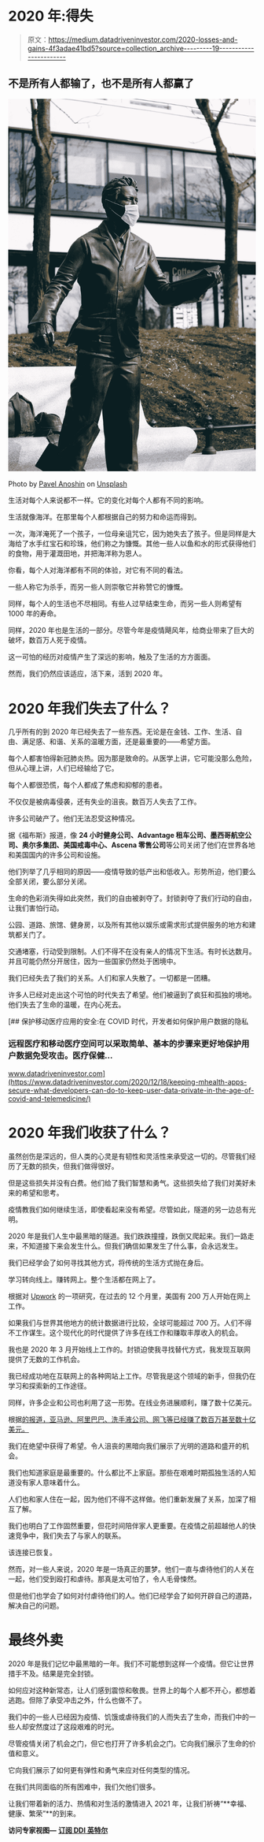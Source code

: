# 2020 年:得失

> 原文：<https://medium.datadriveninvestor.com/2020-losses-and-gains-4f3adae41bd5?source=collection_archive---------19----------------------->

## 不是所有人都输了，也不是所有人都赢了

![](img/c4d38a7d6fdbca7569305ad8c796abae.png)

Photo by [Pavel Anoshin](https://unsplash.com/@pavelanoshin?utm_source=medium&utm_medium=referral) on [Unsplash](https://unsplash.com?utm_source=medium&utm_medium=referral)

生活对每个人来说都不一样。它的变化对每个人都有不同的影响。

生活就像海洋。在那里每个人都根据自己的努力和命运而得到。

一次，海洋淹死了一个孩子，一位母亲诅咒它，因为她失去了孩子。但是同样是大海给了水手红宝石和珍珠，他们称之为慷慨。其他一些人以鱼和水的形式获得他们的食物，用于灌溉田地，并把海洋称为恩人。

你看，每个人对海洋都有不同的体验，对它有不同的看法。

一些人称它为杀手，而另一些人则崇敬它并称赞它的慷慨。

同样，每个人的生活也不尽相同。有些人过早结束生命，而另一些人则希望有 1000 年的寿命。

同样，2020 年也是生活的一部分。尽管今年是疫情飓风年，给商业带来了巨大的破坏，数百万人死于疫情。

这一可怕的经历对疫情产生了深远的影响，触及了生活的方方面面。

然而，我们仍然应该适应，活下来，活到 2020 年。

# 2020 年我们失去了什么？

几乎所有的到 2020 年已经失去了一些东西。无论是在金钱、工作、生活、自由、满足感、和谐、关系的温暖方面，还是最重要的——希望方面。

每个人都害怕得新冠肺炎热。因为那是致命的。从医学上讲，它可能没那么危险，但从心理上讲，人们已经输给了它。

每个人都很恐慌，每个人都成了焦虑和抑郁的患者。

不仅仅是被病毒侵袭，还有失业的沮丧。数百万人失去了工作。

许多公司破产了。他们无法忍受这种情况。

据《福布斯》报道，像 **24 小时健身公司、Advantage 租车公司、墨西哥航空公司、奥尔多集团、美国戒毒中心、Ascena 零售公司**等公司关闭了他们在世界各地和美国国内的许多公司和设施。

他们列举了几乎相同的原因——疫情导致的低产出和低收入。形势所迫，他们要么全部关闭，要么部分关闭。

生命的色彩消失得如此突然，我们的自由被剥夺了。封锁剥夺了我们行动的自由，让我们害怕行动。

公园、道路、旅馆、健身房，以及所有其他以娱乐或需求形式提供服务的地方和建筑都关门了。

交通堵塞，行动受到限制。人们不得不在没有亲人的情况下生活。有时长达数月。并且可能仍然分开居住，因为一些国家仍然处于困境中。

我们已经失去了我们的关系。人们和家人失散了。一切都是一团糟。

许多人已经对走出这个可怕的时代失去了希望。他们被逼到了疯狂和孤独的境地。他们失去了生命的温暖，在内心死去。

[](https://www.datadriveninvestor.com/2020/12/18/keeping-mhealth-apps-secure-what-developers-can-do-to-keep-user-data-private-in-the-age-of-covid-and-telemedicine/) [## 保护移动医疗应用的安全:在 COVID 时代，开发者如何保护用户数据的隐私

### 远程医疗和移动医疗空间可以采取简单、基本的步骤来更好地保护用户数据免受攻击。医疗保健…

www.datadriveninvestor.com](https://www.datadriveninvestor.com/2020/12/18/keeping-mhealth-apps-secure-what-developers-can-do-to-keep-user-data-private-in-the-age-of-covid-and-telemedicine/) 

# 2020 年我们收获了什么？

虽然创伤是深远的，但人类的心灵是有韧性和灵活性来承受这一切的。尽管我们经历了无数的损失，但我们做得很好。

但是这些损失并没有白费。他们给了我们智慧和勇气。这些损失给了我们对美好未来的希望和思考。

疫情教我们如何继续生活，即使看起来没有希望。尽管如此，隧道的另一边总有光明。

2020 年是我们人生中最黑暗的隧道。我们跌跌撞撞，跌倒又爬起来。我们一路走来，不知道接下来会发生什么。但我们确信如果发生了什么事，会永远发生。

我们已经学会了如何寻找其他方式，将传统的生活方式抛在身后。

学习转向线上。赚转网上。整个生活都在网上了。

根据对 [Upwork](https://www.upwork.com/i/freelance-forward) 的一项研究，在过去的 12 个月里，美国有 200 万人开始在网上工作。

如果我们与世界其他地方的统计数据进行比较，全球可能超过 700 万。人们不得不工作谋生。这个现代化的时代提供了许多在线工作和赚取丰厚收入的机会。

我也是 2020 年 3 月开始线上工作的。封锁迫使我寻找替代方式，我发现互联网提供了无数的工作机会。

我已经成功地在互联网上的各种网站上工作。尽管我是这个领域的新手，但我仍在学习和探索新的工作途径。

同样，许多企业和公司也利用了这一形势。在线业务进展顺利，赚了数十亿美元。

根据[的报道，亚马逊、阿里巴巴、洗手液公司、网飞等已经赚了数百万甚至数十亿美元。](https://www.forbes.com/sites/rohitarora/2020/06/30/which-companies-did-well-during-the-coronavirus-pandemic/?sh=300d50047409)

我们在绝望中获得了希望。令人沮丧的黑暗向我们展示了光明的道路和盛开的机会。

我们也知道家庭是最重要的。什么都比不上家庭。那些在艰难时期孤独生活的人知道没有家人意味着什么。

人们也和家人住在一起，因为他们不得不这样做。他们重新发展了关系，加深了相互了解。

我们也明白了工作固然重要，但花时间陪伴家人更重要。在疫情之前超越他人的快速竞争中，我们失去了与家人的联系。

该连接已恢复。

然而，对一些人来说，2020 年是一场真正的噩梦。他们一直与虐待他们的人关在一起，他们受到殴打和虐待。那真是太可怕了，令人毛骨悚然。

但是他们也学会了如何对付虐待他们的人。他们已经学会了如何开辟自己的道路，解决自己的问题。

# 最终外卖

2020 年是我们记忆中最黑暗的一年。我们不可能想到这样一个疫情。但它让世界措手不及。结果是完全封锁。

如何应对这种新常态，让人们感到震惊和敬畏。世界上的每个人都不开心，都想着逃跑。但除了承受冲击之外，什么也做不了。

我们中的一些人已经因为疫情、饥饿或虐待我们的人而失去了生命，而我们中的一些人却安然度过了这段艰难的时光。

尽管疫情关闭了机会之门，但它也打开了许多机会之门。它向我们展示了生命的价值和意义。

它向我们展示了如何更有弹性和勇气来应对任何类型的情况。

在我们共同面临的所有困难中，我们欠他们很多。

让我们带着新的活力、热情和对生活的激情进入 2021 年，让我们祈祷“**幸福、健康、繁荣”**的到来。

**访问专家视图—** [**订阅 DDI 英特尔**](https://datadriveninvestor.com/ddi-intel)